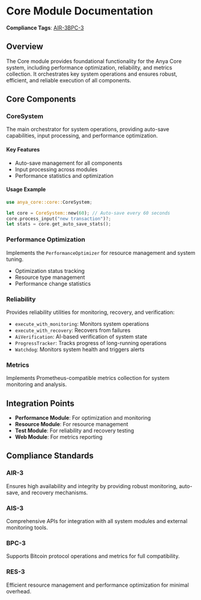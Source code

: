 # Core Module Documentation

**Compliance Tags**: [AIR-3][AIS-3][BPC-3][RES-3]

[AIS-3]: #air-3 "Application Integration Standard Level 3"
[RES-3]: #res-3 "Resource Efficiency Standard Level 3"

## Overview

The Core module provides foundational functionality for the Anya Core system, including performance optimization, reliability, and metrics collection. It orchestrates key system operations and ensures robust, efficient, and reliable execution of all components.

## Core Components

### CoreSystem

The main orchestrator for system operations, providing auto-save capabilities, input processing, and performance optimization.

#### Key Features

- Auto-save management for all components
- Input processing across modules
- Performance statistics and optimization

#### Usage Example

```rust
use anya_core::core::CoreSystem;

let core = CoreSystem::new(60); // Auto-save every 60 seconds
core.process_input("new transaction")?;
let stats = core.get_auto_save_stats();
```

### Performance Optimization

Implements the `PerformanceOptimizer` for resource management and system tuning.

- Optimization status tracking
- Resource type management
- Performance change statistics

### Reliability

Provides reliability utilities for monitoring, recovery, and verification:

- `execute_with_monitoring`: Monitors system operations
- `execute_with_recovery`: Recovers from failures
- `AiVerification`: AI-based verification of system state
- `ProgressTracker`: Tracks progress of long-running operations
- `Watchdog`: Monitors system health and triggers alerts

### Metrics

Implements Prometheus-compatible metrics collection for system monitoring and analysis.

## Integration Points

- **Performance Module**: For optimization and monitoring
- **Resource Module**: For resource management
- **Test Module**: For reliability and recovery testing
- **Web Module**: For metrics reporting

## Compliance Standards

### AIR-3

Ensures high availability and integrity by providing robust monitoring, auto-save, and recovery mechanisms.

### AIS-3

Comprehensive APIs for integration with all system modules and external monitoring tools.

### BPC-3

Supports Bitcoin protocol operations and metrics for full compatibility.

### RES-3

Efficient resource management and performance optimization for minimal overhead.
